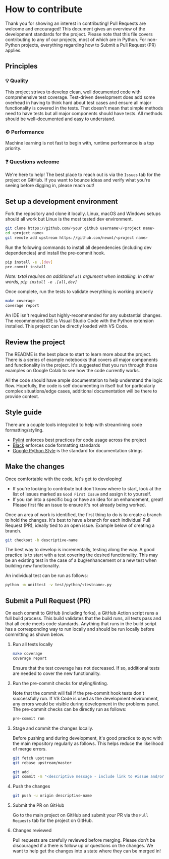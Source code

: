 # How to contribute

Thank you for showing an interest in contributing! Pull Requests are welcome and encouraged! This document gives an overview of the development standards for the project. Please note that this file covers contributing to any of our projects, most of which are in Python. For non-Python projects, everything regarding how to Submit a Pull Request (PR) applies.

## Principles

### 💡 Quality

This project strives to develop clean, well documented code with comprehensive test coverage. Test-driven development does add some overhead in having to think hard about test cases and ensure all major functionality is covered in the tests. That doesn't mean that simple methods need to have tests but all major components should have tests. All methods should be well-documented and easy to understand.

### ⚙️ Performance

Machine learning is not fast to begin with, runtime performance is a top priority. 

### ❓ Questions welcome

We're here to help! The best place to reach out is via the `Issues` tab for the project on GitHub. If you want to bounce ideas and verify what you're seeing before digging in, please reach out!

## Set up a development environment

Fork the repository and clone it locally. Linux, macOS and Windows setups should all work but Linux is the most tested dev environment.

```bash
git clone https://github.com/<your github username>/<project name>
cd <project name> 
git remote add upstream https://github.com/neuml/<project name>
```

Run the following commands to install all dependencies (including dev dependencies) and install the pre-commit hook. 

```bash
pip install -e .[dev]
pre-commit install
```

_Note: txtai requires an additional `all` argument when installing. In other words, `pip install -e .[all,dev]`_

Once complete, run the tests to validate everything is working properly

```bash
make coverage
coverage report
```

An IDE isn't required but highly-recommended for any substantial changes. The recommended IDE is Visual Studio Code with the Python extension installed. This project can be directly loaded with VS Code.

## Review the project

The README is the best place to start to learn more about the project. There is a series of example notebooks that covers all major components and functionality in the project. It's suggested that you run through those examples on Google Colab to see how the code currently works.

All the code should have ample documentation to help understand the logic flow. Hopefully, the code is self documenting in itself but for particularly complex situations/edge cases, additional documentation will be there to provide context.

## Style guide

There are a couple tools integrated to help with streamlining code formatting/styling.

- [Pylint](https://github.com/PyCQA/pylint) enforces best practices for code usage across the project
- [Black](https://github.com/psf/black) enforces code formatting standards
- [Google Python Style](https://google.github.io/styleguide/pyguide.html#38-comments-and-docstrings) is the standard for documentation strings

## Make the changes

Once comfortable with the code, let's get to developing!

- If you're looking to contribute but don't know where to start, look at the list of issues marked as `Good First Issue` and assign it to yourself.
- If you ran into a specific bug or have an idea for an enhancement, great! Please first file an issue to ensure it's not already being worked.

Once an area of work is identified, the first thing to do is to create a branch to hold the changes. It's best to have a branch for each individual Pull Request (PR), ideally tied to an open issue. Example below of creating a branch.

```bash
git checkout -b descriptive-name
```

The best way to develop is incrementally, testing along the way. A good practice is to start with a test covering the desired functionality. This may be an existing test in the case of a bug/enhancement or a new test when building new functionality. 

An individual test can be run as follows:

```bash
python -m unittest -v test/python/<testname>.py
```

## Submit a Pull Request (PR)

On each commit to GitHub (including forks), a GitHub Action script runs a full build process. This build validates that the build runs, all tests pass and that all code meets code standards. Anything that runs in the build script has a corresponding way to run locally and should be run locally before committing as shown below.

1. Run all tests locally

    ```bash
    make coverage
    coverage report
    ```

    Ensure that the test coverage has not decreased. If so, additional tests are needed to cover the new functionality.

2. Run the pre-commit checks for styling/linting.

    Note that the commit will fail if the pre-commit hook tests don't successfully run. If VS Code is used as the development environment, any errors would be visible during development in the problems panel. The pre-commit checks can be directly run as follows:

    ```bash
    pre-commit run
    ```

3. Stage and commit the changes locally.

    Before pushing and during development, it's good practice to sync with the main repository regularly as follows. This helps reduce the likelihood of merge errors. 

    ```bash
    git fetch upstream
    git rebase upstream/master
    ```

    ```bash
    git add . 
    git commit -m "<descriptive message - include link to #issue and/or #pr>"
    ```

4. Push the changes

    ```bash
    git push -u origin descriptive-name
    ```

5. Submit the PR on GitHub

    Go to the main project on GitHub and submit your PR via the `Pull Requests` tab for the project on GitHub.

6. Changes reviewed

    Pull requests are carefully reviewed before merging. Please don't be discouraged if a there is follow up or questions on the changes. We want to help get the changes into a state where they can be merged in!
